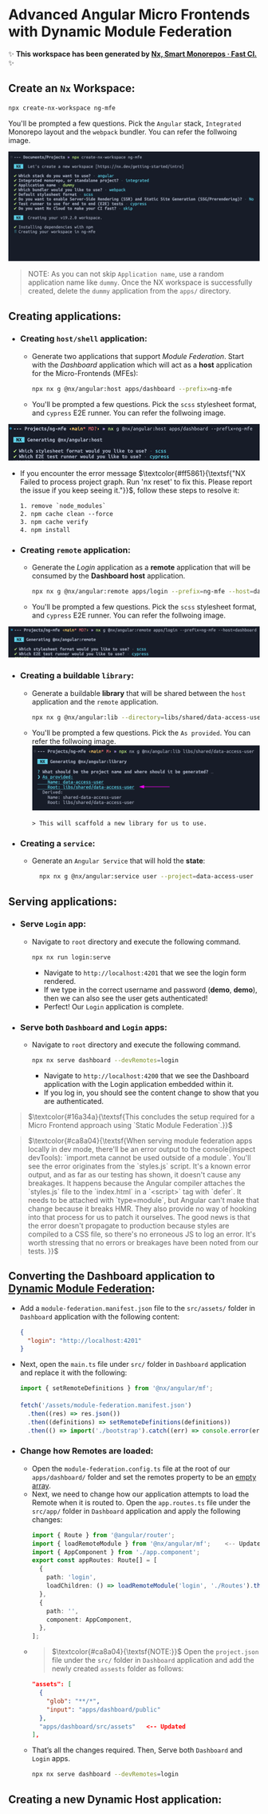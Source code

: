 # Advanced Angular Micro Frontends with Dynamic Module Federation

✨ **This workspace has been generated by [Nx, Smart Monorepos · Fast CI.](https://nx.dev/recipes/angular/dynamic-module-federation-with-angular)** ✨

## Create an `Nx` Workspace:

```sh
npx create-nx-workspace ng-mfe
```

You'll be prompted a few questions. Pick the `Angular` stack, `Integrated` Monorepo layout and the `webpack` bundler. You can refer the follwoing image.

![NX Workspace](images/img.png)

> NOTE: As you can not skip `Application name`, use a random application name like `dummy`. Once the NX workspace is successfully created, delete the `dummy` application from the `apps/` directory.

## Creating applications:

- ### Creating `host/shell` application:

  - Generate two applications that support _Module Federation_. Start with the _Dashboard_ application which will act as a **host** application for the Micro-Frontends (MFEs):

    ```sh
    npx nx g @nx/angular:host apps/dashboard --prefix=ng-mfe
    ```

  - You'll be prompted a few questions. Pick the `scss` stylesheet format, and `cypress` E2E runner. You can refer the follwoing image.

![Host application](images/img-1.png)

- If you encounter the error message $\textcolor{#ff5861}{\textsf{"NX Failed to process project graph. Run 'nx reset' to fix this. Please report the issue if you keep seeing it."}}$, follow these steps to resolve it:

  ```shell
  1. remove `node_modules`
  2. npm cache clean --force
  3. npm cache verify
  4. npm install
  ```

- ### Creating `remote` application:

  - Generate the _Login_ application as a **remote** application that will be consumed by the **Dashboard host** application.

    ```sh
    npx nx g @nx/angular:remote apps/login --prefix=ng-mfe --host=dashboard
    ```

  - You'll be prompted a few questions. Pick the `scss` stylesheet format, and `cypress` E2E runner. You can refer the follwoing image.

![Remote application](images/img-2.png)

- ### Creating a buildable `library`:

  - Generate a buildable **library** that will be shared between the `host` application and the `remote` application.

    ```sh
    npx nx g @nx/angular:lib --directory=libs/shared/data-access-user --buildable
    ```

  - You'll be prompted a few questions. Pick the `As provided`. You can refer the follwoing image.
    ![Shared Library](images/img-3.png)

        > This will scaffold a new library for us to use.

- ### Creating a `service`:

  - Generate an `Angular Service` that will hold the **state**:

    ```sh
      npx nx g @nx/angular:service user --project=data-access-user
    ```

## Serving applications:

- ### Serve `Login` app:
  - Navigate to `root` directory and execute the following command.
    ```sh
    npx nx run login:serve
    ```
    - Navigate to `http://localhost:4201` that we see the login form rendered.
    - If we type in the correct username and password (**demo**, **demo**), then we can also see the user gets authenticated!
    - Perfect! Our `Login` application is complete.
- ### Serve both `Dashboard` and `Login` apps:
  - Navigate to `root` directory and execute the following command.
    ```sh
    npx nx serve dashboard --devRemotes=login
    ```
    - Navigate to `http://localhost:4200` that we see the Dashboard application with the Login application embedded within it.
    - If you log in, you should see the content change to show that you are authenticated.

> $\textcolor{#16a34a}{\textsf{This concludes the setup required for a Micro Frontend approach using `Static Module Federation`.}}$

> $\textcolor{#ca8a04}{\textsf{When serving module federation apps locally in dev mode, there'll be an error output to the console(inspect devTools): `import.meta cannot be used outside of a module`. You'll see the error originates from the `styles.js` script. It's a known error output, and as far as our testing has shown, it doesn't cause any breakages. It happens because the Angular compiler attaches the `styles.js` file to the `index.html` in a `<script>` tag with `defer`.
It needs to be attached with `type=module`, but Angular can't make that change because it breaks HMR. They also provide no way of hooking into that process for us to patch it ourselves.
The good news is that the error doesn't propagate to production because styles are compiled to a CSS file, so there's no erroneous JS to log an error.
It's worth stressing that no errors or breakages have been noted from our tests.
}}$

## Converting the Dashboard application to <ins>Dynamic Module Federation</ins>:

- Add a `module-federation.manifest.json` file to the `src/assets/` folder in `Dashboard` application with the following content:

  ```json
  {
    "login": "http://localhost:4201"
  }
  ```

- Next, open the `main.ts` file under `src/` folder in `Dashboard` application and replace it with the following:

  ```ts
  import { setRemoteDefinitions } from '@nx/angular/mf';

  fetch('/assets/module-federation.manifest.json')
    .then((res) => res.json())
    .then((definitions) => setRemoteDefinitions(definitions))
    .then(() => import('./bootstrap').catch((err) => console.error(err)));
  ```

- ### Change how Remotes are loaded:
  - Open the `module-federation.config.ts` file at the root of our `apps/dashboard/` folder and set the remotes property to be an <ins>empty array</ins>.
  - Next, we need to change how our application attempts to load the Remote when it is routed to. Open the `app.routes.ts` file under the `src/app/` folder in `Dashboard` application and apply the following changes:
    ```ts
    import { Route } from '@angular/router';
    import { loadRemoteModule } from '@nx/angular/mf';    <-- Updated
    import { AppComponent } from './app.component';
    export const appRoutes: Route[] = [
      {
        path: 'login',
        loadChildren: () => loadRemoteModule('login', './Routes').then((m) => m.remoteRoutes),    <-- Updated
      },
      {
        path: '',
        component: AppComponent,
      },
    ];
    ```
  - > $\textcolor{#ca8a04}{\textsf{NOTE:}}$ Open the `project.json` file under the `src/` folder in `Dashboard` application and add the newly created `assests` folder as follows:
    ```json
    "assets": [
      {
        "glob": "**/*",
        "input": "apps/dashboard/public"
      },
      "apps/dashboard/src/assets"   <-- Updated
    ],
    ```
  - That’s all the changes required. Then, Serve both `Dashboard` and `Login` apps.
    ```sh
    npx nx serve dashboard --devRemotes=login
    ```

## Creating a new Dynamic Host application:

